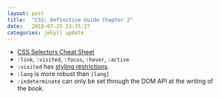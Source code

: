 ```yaml
---
layout: post
title:  "CSS: Definitive Guide Chapter 2"
date:   2018-07-25 23:35:27
categories: jekyll update
---
```


- [CSS Selectors Cheat Sheet](https://web.archive.org/web/20170902040437/http://css4-selectors.com:80/selectors/)
- `:link`, `:visited`, `:focus`, `:hover`, `:active`
- `:visited` has [styling restrictions](https://developer.mozilla.org/en-US/docs/Web/CSS/:visited#Styling_restrictions).
- `:lang` is more robust than `[lang]`
- `:indeterminate` can only be set through the DOM API at the writing of the book.
